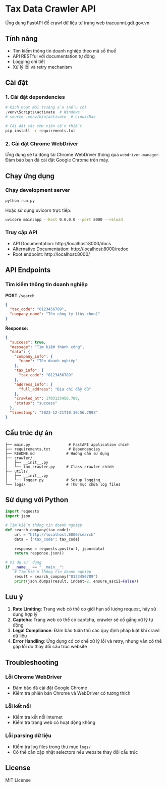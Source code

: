 # Tax Data Crawler API

Ứng dụng FastAPI để crawl dữ liệu từ trang web tracuunnt.gdt.gov.vn

## Tính năng

- Tìm kiếm thông tin doanh nghiệp theo mã số thuế
- API RESTful với documentation tự động
- Logging chi tiết
- Xử lý lỗi và retry mechanism

## Cài đặt

### 1. Cài đặt dependencies

```bash
# Kích hoạt môi trường ảo (nếu có)
.venv\Scripts\activate  # Windows
# source .venv/bin/activate  # Linux/Mac

# Cài đặt các thư viện cần thiết
pip install -r requirements.txt
```

### 2. Cài đặt Chrome WebDriver

Ứng dụng sẽ tự động tải Chrome WebDriver thông qua `webdriver-manager`. Đảm bảo bạn đã cài đặt Google Chrome trên máy.

## Chạy ứng dụng

### Chạy development server

```bash
python run.py
```

Hoặc sử dụng uvicorn trực tiếp:

```bash
uvicorn main:app --host 0.0.0.0 --port 8000 --reload
```

### Truy cập API

- API Documentation: http://localhost:8000/docs
- Alternative Documentation: http://localhost:8000/redoc
- Root endpoint: http://localhost:8000/

## API Endpoints

### Tìm kiếm thông tin doanh nghiệp

**POST** `/search`

```json
{
  "tax_code": "0123456789",
  "company_name": "Tên công ty (tùy chọn)"
}
```

**Response:**
```json
{
  "success": true,
  "message": "Tìm kiếm thành công",
  "data": {
    "company_info": {
      "name": "Tên doanh nghiệp"
    },
    "tax_info": {
      "tax_code": "0123456789"
    },
    "address_info": {
      "full_address": "Địa chỉ đầy đủ"
    },
    "crawled_at": 1703123456.789,
    "status": "success"
  },
  "timestamp": "2023-12-21T10:30:56.789Z"
}
```

## Cấu trúc dự án

```
├── main.py                 # FastAPI application chính
├── requirements.txt        # Dependencies
├── README.md              # Hướng dẫn sử dụng
├── crawler/
│   ├── __init__.py
│   └── tax_crawler.py     # Class crawler chính
├── utils/
│   ├── __init__.py
│   └── logger.py          # Setup logging
└── logs/                  # Thư mục chứa log files
```

## Sử dụng với Python

```python
import requests
import json

# Tìm kiếm thông tin doanh nghiệp
def search_company(tax_code):
    url = "http://localhost:8000/search"
    data = {"tax_code": tax_code}
    
    response = requests.post(url, json=data)
    return response.json()

# Ví dụ sử dụng
if __name__ == "__main__":
    # Tìm kiếm thông tin doanh nghiệp
    result = search_company("0123456789")
    print(json.dumps(result, indent=2, ensure_ascii=False))
```

## Lưu ý

1. **Rate Limiting**: Trang web có thể có giới hạn số lượng request, hãy sử dụng hợp lý
2. **Captcha**: Trang web có thể có captcha, crawler sẽ cố gắng xử lý tự động
3. **Legal Compliance**: Đảm bảo tuân thủ các quy định pháp luật khi crawl dữ liệu
4. **Error Handling**: Ứng dụng có cơ chế xử lý lỗi và retry, nhưng vẫn có thể gặp lỗi do thay đổi cấu trúc website

## Troubleshooting

### Lỗi Chrome WebDriver
- Đảm bảo đã cài đặt Google Chrome
- Kiểm tra phiên bản Chrome và WebDriver có tương thích

### Lỗi kết nối
- Kiểm tra kết nối internet
- Kiểm tra trang web có hoạt động không

### Lỗi parsing dữ liệu
- Kiểm tra log files trong thư mục `logs/`
- Có thể cần cập nhật selectors nếu website thay đổi cấu trúc

## License

MIT License 